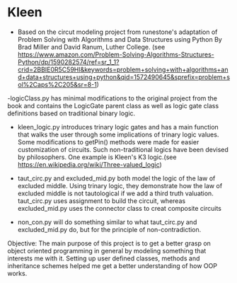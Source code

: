 # Kleen
- Based on the circut modeling project from runestone's adaptation of Problem Solving with Algorithms and Data Structures using Python By Brad Miller and David Ranum, Luther College. (see https://www.amazon.com/Problem-Solving-Algorithms-Structures-Python/dp/1590282574/ref=sr_1_1?crid=2BBIE0R5C59HI&keywords=problem+solving+with+algorithms+and+data+structures+using+python&qid=1572490645&sprefix=problem+sol%2Caps%2C205&sr=8-1) 

-logicClass.py has minimal modifications to the original project from the book and contains 
the LogicGate parent class as well as logic gate class definitions based on traditional binary logic. 

- kleen_logic.py introduces trinary logic gates and has a main function that walks the user through some implications of trinary logic values. Some modifications to getPin() methods were made for easier customization of circuits. Such non-traditional logics have been devised by philosophers. One example is Kleen's K3 logic.(see https://en.wikipedia.org/wiki/Three-valued_logic) 

- taut_circ.py and excluded_mid.py both model the logic of the law of excluded middle. Using trinary logic, they demonstrate how the law of excluded middle is not tautological if we add a third truth valuation. taut_circ.py uses assignment to build the circuit, whereas excluded_mid.py uses the connector class to creat composite circuits

- non_con.py will do something similar to what taut_circ.py and excluded_mid.py do, but for the principle of non-contradiction.

Objective:
The main purpose of this project is to get a better grasp on object oriented programming in general by modeling
something that interests me with it. Setting up user defined classes, methods and inheritance schemes helped
me get a better understanding of how OOP works.
